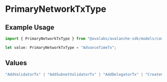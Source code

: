 # PrimaryNetworkTxType

## Example Usage

```typescript
import { PrimaryNetworkTxType } from "@avalabs/avalanche-sdk/models/components";

let value: PrimaryNetworkTxType = "AdvanceTimeTx";
```

## Values

```typescript
"AddValidatorTx" | "AddSubnetValidatorTx" | "AddDelegatorTx" | "CreateChainTx" | "CreateSubnetTx" | "ImportTx" | "ExportTx" | "AdvanceTimeTx" | "RewardValidatorTx" | "RemoveSubnetValidatorTx" | "TransformSubnetTx" | "AddPermissionlessValidatorTx" | "AddPermissionlessDelegatorTx" | "BaseTx" | "TransferSubnetOwnershipTx" | "UNKNOWN" | "CreateAssetTx" | "OperationTx"
```